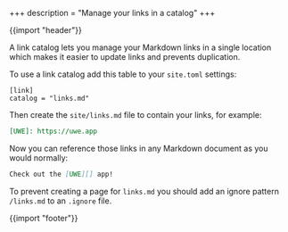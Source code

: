 +++
description = "Manage your links in a catalog"
+++

{{import "header"}}

A link catalog lets you manage your Markdown links in a single location which makes it easier to update links and prevents duplication.

To use a link catalog add this table to your `site.toml` settings:

```
[link]
catalog = "links.md"
```

Then create the `site/links.md` file to contain your links, for example:

```markdown
[UWE]: https://uwe.app
```

Now you can reference those links in any Markdown document as you would normally:

```markdown
Check out the [UWE][] app!
```

<!-- NOTE: make this a note -->

To prevent creating a page for `links.md` you should add an ignore pattern `/links.md` to an `.ignore` file.

{{import "footer"}}
